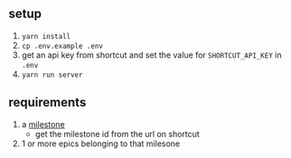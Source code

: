 ## setup

1. `yarn install`
1. `cp .env.example .env`
1. get an api key from shortcut and set the value for `SHORTCUT_API_KEY` in `.env`
1. `yarn run server`

## requirements

1. a [milestone](https://app.shortcut.com/bluebottlecoffee/milestones)
    - get the milestone id from the url on shortcut
1. 1 or more epics belonging to that milesone